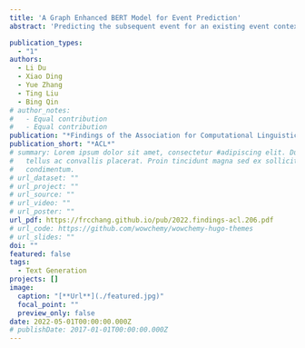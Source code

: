 ```yaml
---
title: 'A Graph Enhanced BERT Model for Event Prediction'
abstract: 'Predicting the subsequent event for an existing event context is an important but challenging task, as it requires understanding the underlying relationship between events. Previous methods propose to retrieve relational features from event graph to enhance the modeling of event correlation. However, the sparsity of event graph may restrict the acquisition of relevant graph information, and hence influence the model performance. To address this issue, we consider automatically building of event graph using a BERT model. To this end, we incorporate an additional structured variable into BERT to learn to predict the event connections in the training process.Hence, in the test process, the connection relationship for unseen events can be predicted by the structured variable.Results on two event prediction tasks: script event prediction and story ending prediction, show that our approach can outperform state-of-the-art baseline methods.'

publication_types:
  - "1"
authors:
  - Li Du
  - Xiao Ding
  - Yue Zhang
  - Ting Liu
  - Bing Qin
# author_notes:
#   - Equal contribution
#   - Equal contribution
publication: "*Findings of the Association for Computational Linguistics*"
publication_short: "*ACL*"
# summary: Lorem ipsum dolor sit amet, consectetur #adipiscing elit. Duis posuere
#   tellus ac convallis placerat. Proin tincidunt magna sed ex sollicitudin
#   condimentum.
# url_dataset: ""
# url_project: ""
# url_source: ""
# url_video: ""
# url_poster: ""
url_pdf: https://frcchang.github.io/pub/2022.findings-acl.206.pdf
# url_code: https://github.com/wowchemy/wowchemy-hugo-themes
# url_slides: ""
doi: ""
featured: false
tags:
  - Text Generation
projects: []
image:
  caption: "[**Url**](./featured.jpg)"
  focal_point: ""
  preview_only: false
date: 2022-05-01T00:00:00.000Z
# publishDate: 2017-01-01T00:00:00.000Z
---
```

